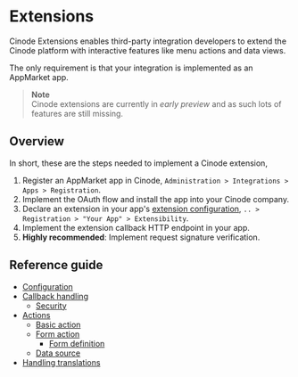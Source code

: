 # Extensions

Cinode Extensions enables third-party integration developers to extend the Cinode platform with interactive features like menu actions and data views.

The only requirement is that your integration is implemented as an AppMarket app.

> **Note**  
> Cinode extensions are currently in *early preview* and as such lots of features are still missing.

## Overview

In short, these are the steps needed to implement a Cinode extension,

1. Register an AppMarket app in Cinode, `Administration > Integrations > Apps > Registration`.
2. Implement the OAuth flow and install the app into your Cinode company.
3. Declare an extension in your app's [extension configuration](configuration.md), `.. > Registration > "Your App" > Extensibility`.
4. Implement the extension callback HTTP endpoint in your app.
5. **Highly recommended**: Implement request signature verification.

## Reference guide

- [Configuration](configuration.md)
- [Callback handling](callbacks.md)
  - [Security](security.md)
- [Actions](callback-actions.md)
  - [Basic action](callback-actions.md#basic-callback)
  - [Form action](callback-actions.md#form-callback)
    - [Form definition](forms.md)
  - [Data source](callback-data.md)
- [Handling translations](translations.md)
